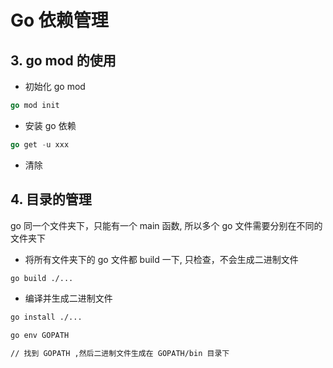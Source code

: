 # Go 依赖管理

## 3. go mod 的使用

- 初始化 go mod

```go
go mod init
```

- 安装 go 依赖

```go
go get -u xxx
```

- 清除

## 4. 目录的管理

go 同一个文件夹下，只能有一个 main 函数, 所以多个 go 文件需要分别在不同的文件夹下

- 将所有文件夹下的 go 文件都 build 一下, 只检查，不会生成二进制文件

```sh
go build ./...
```

- 编译并生成二进制文件

```sh
go install ./...

go env GOPATH

// 找到 GOPATH ,然后二进制文件生成在 GOPATH/bin 目录下
```





